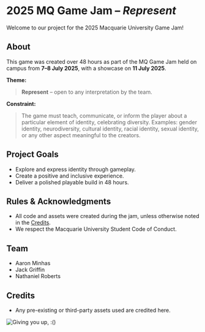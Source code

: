 # 2025 MQ Game Jam – *Represent*

Welcome to our project for the 2025 Macquarie University Game Jam!

## About

This game was created over 48 hours as part of the MQ Game Jam held on campus from **7–8 July 2025**, with a showcase on **11 July 2025**.

**Theme:**

> **Represent** – open to any interpretation by the team.

**Constraint:**

> The game must teach, communicate, or inform the player about a particular element of identity, celebrating diversity.
> Examples: gender identity, neurodiversity, cultural identity, racial identity, sexual identity, or any other aspect meaningful to the creators.

## Project Goals

* Explore and express identity through gameplay.
* Create a positive and inclusive experience.
* Deliver a polished playable build in 48 hours.

## Rules & Acknowledgments

* All code and assets were created during the jam, unless otherwise noted in the [Credits](#credits).
* We respect the Macquarie University Student Code of Conduct.


## Team

* Aaron Minhas
* Jack Griffin
* Nathaniel Roberts

## Credits

* Any pre-existing or third-party assets used are credited here.

![Giving you up, :()](https://tenor.com/bEWOf.gif)